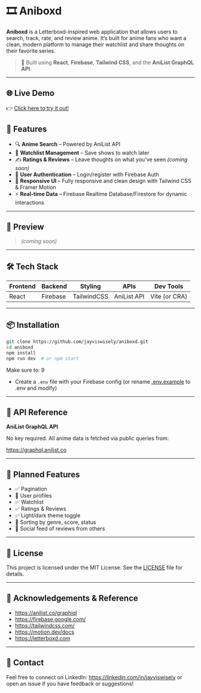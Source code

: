 # 🎞️ Aniboxd

**Aniboxd** is a Letterboxd-inspired web application that allows users to search, track, rate, and review anime. It’s built for anime fans who want a clean, modern platform to manage their watchlist and share thoughts on their favorite series.

> 🔧 Built using **React**, **Firebase**, **Tailwind CSS**, and the **AniList GraphQL API**.

---

## 🌐 Live Demo

👉 [Click here to try it out!](https://aniboxd.netlify.app)

## 🚀 Features

- 🔍 **Anime Search** – Powered by AniList API
- 📄 **Watchlist Management** – Save shows to watch later
- ✍️ **Ratings & Reviews** – Leave thoughts on what you’ve seen *(coming soon)*
- 🔐 **User Authentication** – Login/register with Firebase Auth
- 🧠 **Responsive UI** – Fully responsive and clean design with Tailwind CSS & Framer Motion
- ⚡ **Real-time Data** – Firebase Realtime Database/Firestore for dynamic interactions

---

## 📸 Preview

> *(coming soon)*

---

## 🛠️ Tech Stack

| Frontend | Backend  | Styling    | APIs        | Dev Tools      |
|----------|----------|------------|-------------|----------------|
| React    | Firebase | TailwindCSS| AniList API | Vite (or CRA)  |

---

## 📦 Installation

```bash
git clone https://github.com/jayviswisely/aniboxd.git
cd aniboxd
npm install
npm run dev  # or npm start
```

Make sure to:
9
- Create a `.env` file with your Firebase config (or rename [.env.example](.env.example) to .env and modify)

---

## 🔌 API Reference

**AniList GraphQL API**

No key required. All anime data is fetched via public queries from:

https://graphql.anilist.co

---

## 🌱 Planned Features

- ✅ Pagination
- 🔲 User profiles
- ✅ Watchlist
- ✅ Ratings & Reviews
- ✅ Light/dark theme toggle
- 🔲 Sorting by genre, score, status
- 🔲 Social feed of reviews from others

---

## 📄 License

This project is licensed under the MIT License. See the [LICENSE](LICENSE) file for details.

---

## 🙌 Acknowledgements & Reference

- https://anilist.co/graphiql
- https://firebase.google.com/
- https://tailwindcss.com/
- https://motion.dev/docs
- https://letterboxd.com

---

## 💌 Contact

Feel free to connect on LinkedIn: https://linkedin.com/in/jayviswisely or open an issue if you have feedback or suggestions!
